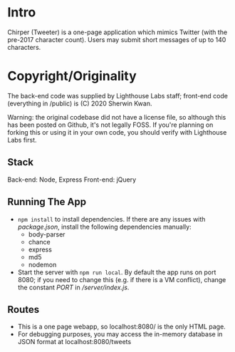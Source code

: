 # Intro

Chirper (Tweeter) is a one-page application which mimics Twitter (with the pre-2017 character count). Users may submit short messages of up to 140 characters.

# Copyright/Originality

The back-end code was supplied by Lighthouse Labs staff; front-end code (everything in /public) is (C) 2020 Sherwin Kwan.

Warning: the original codebase did not have a license file, so although this has been posted on Github, it's not legally FOSS. If you're
planning on forking this or using it in your own code, you should verify with Lighthouse Labs first.

## Stack

Back-end: Node, Express
Front-end: jQuery

## Running The App

* ```npm install``` to install dependencies. If there are any issues with *package.json*, install the following dependencies manually:
  * body-parser
  * chance
  * express
  * md5
  * nodemon
* Start the server with ```npm run local```. By default the app runs on port 8080; if you need to change this (e.g. if there is a VM conflict),
change the constant *PORT* in */server/index.js*.

## Routes

* This is a one page webapp, so localhost:8080/ is the only HTML page.
* For debugging purposes, you may access the in-memory database in JSON format at localhost:8080/tweets
